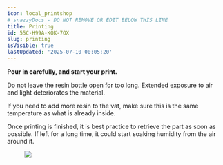 ```yaml
---
icon: local_printshop
# snazzyDocs - DO NOT REMOVE OR EDIT BELOW THIS LINE
title: Printing
id: 55C-H99A-KOK-7OX
slug: printing
isVisible: true
lastUpdated: '2025-07-10 00:05:20'
---
```

<div class="sd-grid" data-columns="2"><div class="sd-card" target="_self"><p><strong>Pour in carefully, and start your print.</strong></p><p>Do not leave the resin bottle open for too long. Extended exposure to air and light deteriorates the material.</p><p>If you need to add more resin to the vat, make sure this is the same temperature as what is already inside.</p><p>Once printing is finished, it is best practice to retrieve the part as soon as possible. If left for a long time, it could start soaking humidity from the air around it.</p></div><div class="sd-card" target="_self"><figure><img src="https://app.snazzydocs.com/storage/users/Xniulla7ZiAZCeM4/docs/7VBCcNUP9ajJfVFv/images/v6xZ0SasJyVJWcQk8ScE.webp"></figure><p><br></p></div></div>

<br />